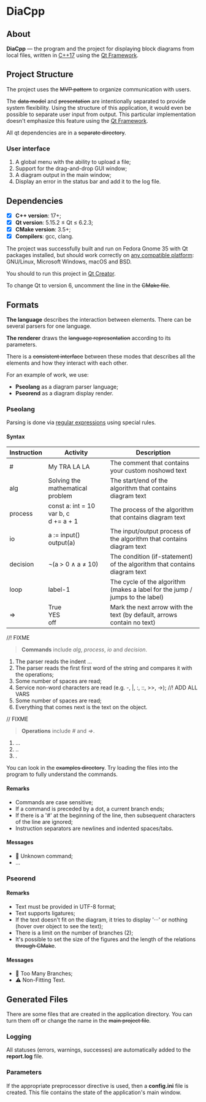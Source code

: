 # DiaCpp

## About
**DiaCpp** — the program and the project for displaying block diagrams from local files,
written in [C++17](https://en.cppreference.com/w/cpp/17) using the [Qt Framework](https://doc.qt.io).

## Project Structure
The project uses the ~~MVP pattern~~ to organize communication with users.

The ~~data model~~ and ~~presentation~~ are intentionally separated to provide system flexibility.
Using the structure of this application, it would even be possible to separate user input from output.
This particular implementation doesn't emphasize this feature using the [Qt Framework](https://doc.qt.io).

All qt dependencies are in a ~~separate directory~~.

### User interface
1. A global menu with the ability to upload a file;
2. Support for the drag-and-drop GUI window;
3. A diagram output in the main window;
4. Display an error in the status bar and add it to the log file.

## Dependencies
- [x] **C++ version**: 17+;
- [x] **Qt version**: 5.15.2 ≤ Qt ≤ 6.2.3;
- [x] **CMake version**: 3.5+;
- [x] **Compilers**: gcc, clang.

The project was successfully built and run on Fedora Gnome 35 with Qt packages installed,
but should work correctly on [any compatible platform](https://doc.qt.io/qt/supported-platforms.html):
GNU/Linux, Microsoft Windows, macOS and BSD.

You should to run this project in [Qt Creator](https://www.qt.io/download).

To change Qt to version 6, uncomment the line in the ~~CMake file~~.

## Formats
**The language** describes the interaction between elements. There can be several parsers for one language.

**The renderer** draws the ~~language representation~~ according to its parameters.

There is a ~~consistent interface~~ between these modes that
describes all the elements and how they interact with each other.

For an example of work, we use:
- **Pseolang** as a diagram parser language;
- **Pseorend** as a diagram display render.

### Pseolang
Parsing is done via [regular expressions](https://en.cppreference.com/w/cpp/regex/ecmascript) using special rules.

#### Syntax

| Instruction | Activity                                      | Description                                                                  |
| ----------- | --------------------------------------------- | ---------------------------------------------------------------------------- |
| #           | My TRA LA LA                                  | The comment that contains your custom noshowd text                           |
| alg         | Solving the mathematical problem              | The start/end of the algorithm that contains diagram text                    |
| process     | const a: int = 10<br/>var b, c<br/>d += a + 1 | The process of the algorithm that contains diagram text                      |
| io          | a := input()<br/>output(a)                    | The input/output process of the algorithm that contains diagram text         |
| decision    | ¬(a > 0 ∧ a ≠ 10)                             | The condition (if-statement) of the algorithm that contains diagram text     |
| loop        | label-1                                       | The cycle of the algorithm (makes a label for the jump / jumps to the label) |
| =>          | True<br/>YES<br/>off                          | Mark the next arrow with the text (by default, arrows contain no text)       |

//! FIXME
> **Commands** include *alg*, *process*, *io* and *decision*.

1. The parser reads the indent ...
2. The parser reads the first first word of the string and compares it with the operations;
3. Some number of spaces are read;
4. Service non-word characters are read (e.g. -, |, :, ::, >>, ->); //! ADD ALL VARS
5. Some number of spaces are read;
6. Everything that comes next is the text on the object.

// FIXME
> **Operations** include *#* and *=>*.

1. ...
2. ..
3. .

You can look in the ~~examples directory~~.
Try loading the files into the program to fully understand the commands.

#### Remarks
- Commands are case sensitive;
- If a command is preceded by a dot, a current branch ends;
- If there is a '#' at the beginning of the line, then subsequent characters of the line are ignored;
- Instruction separators are newlines and indented spaces/tabs.

#### Messages
* 🚫 Unknown command;
* ...

### Pseorend
#### Remarks
- Text must be provided in UTF-8 format;
- Text supports ligatures;
- If the text doesn't fit on the diagram, it tries to display '···' or nothing (hover over object to see the text);
- There is a limit on the number of branches (2);
- It's possible to set the size of the figures and the length of the relations ~~through CMake~~.

#### Messages
- 🚫 Too Many Branches;
- ⚠️ Non-Fitting Text.

## Generated Files
There are some files that are created in the application directory.
You can turn them off or change the name in the ~~main project file~~.

### Logging
All statuses (errors, warnings, successes) are automatically added to the **report.log** file.

### Parameters
If the appropriate preprocessor directive is used, then a **config.ini** file is created.
This file contains the state of the application's main window.
